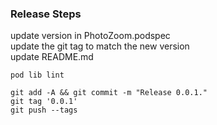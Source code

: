 ### Release Steps

update version in PhotoZoom.podspec  
update the git tag to match the new version  
update README.md  

    pod lib lint

    git add -A && git commit -m "Release 0.0.1."
    git tag '0.0.1'
    git push --tags

